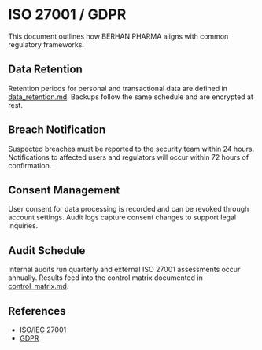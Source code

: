 # ISO 27001 / GDPR

This document outlines how BERHAN PHARMA aligns with common regulatory frameworks.

## Data Retention

Retention periods for personal and transactional data are defined in [data_retention.md](../data_retention.md). Backups follow the same schedule and are encrypted at rest.

## Breach Notification

Suspected breaches must be reported to the security team within 24 hours. Notifications to affected users and regulators will occur within 72 hours of confirmation.

## Consent Management

User consent for data processing is recorded and can be revoked through account settings. Audit logs capture consent changes to support legal inquiries.

## Audit Schedule

Internal audits run quarterly and external ISO 27001 assessments occur annually. Results feed into the control matrix documented in [control_matrix.md](../control_matrix.md).

## References

- [ISO/IEC 27001](https://www.iso.org/isoiec-27001-information-security.html)
- [GDPR](https://gdpr.eu/)
